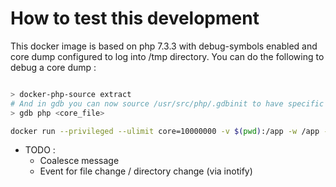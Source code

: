 # How to test this development

This docker image is based on php 7.3.3 with debug-symbols enabled and core dump configured to log into /tmp directory. 
You can do the following to debug a core dump :
```bash

> docker-php-source extract
# And in gdb you can now source /usr/src/php/.gdbinit to have specific debug command for php binary
> gdb php <core_file>
````

```bash
docker run --privileged --ulimit core=10000000 -v $(pwd):/app -w /app -ti itengo/xilon:php7.3.3-fpm-debug bash
```

- TODO :
    * Coalesce message
    * Event for file change / directory change (via inotify)
